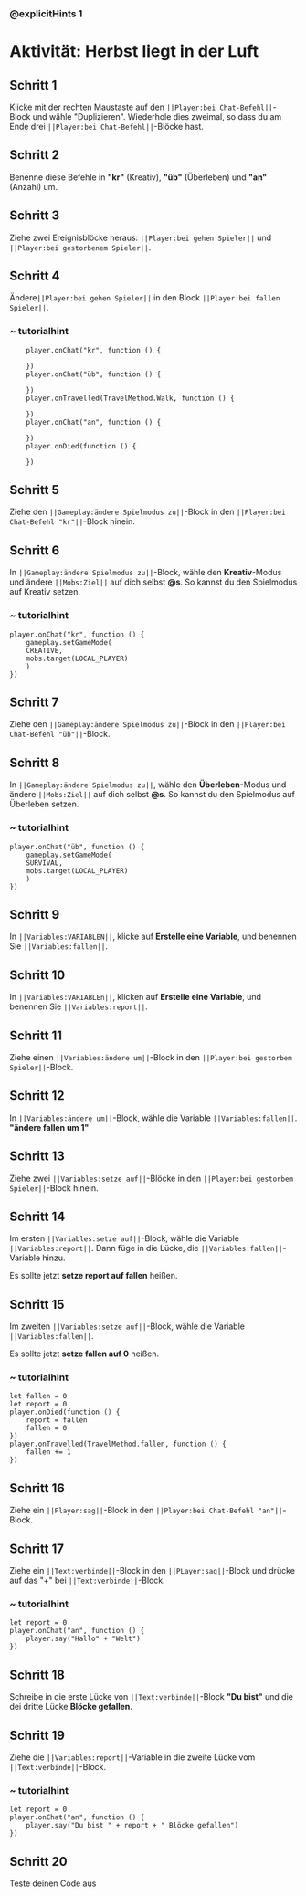 ### @explicitHints 1
# Aktivität: Herbst liegt in der Luft

## Schritt 1
Klicke mit der rechten Maustaste auf den ``||Player:bei Chat-Befehl||``-Block und wähle "Duplizieren". Wiederhole dies zweimal, so dass du am Ende drei ``||Player:bei Chat-Befehl||``-Blöcke hast.

## Schritt 2
Benenne diese Befehle in **"kr"** (Kreativ), **"üb"** (Überleben) und **"an"** (Anzahl) um.

## Schritt 3
Ziehe zwei Ereignisblöcke heraus: ``||Player:bei gehen Spieler||`` und ``||Player:bei gestorbenem Spieler||``.

## Schritt 4
Ändere``||Player:bei gehen Spieler||`` in den Block ``||Player:bei fallen Spieler||``.

### ~ tutorialhint
``` blocks
    player.onChat("kr", function () {

    })
    player.onChat("üb", function () {

    })
    player.onTravelled(TravelMethod.Walk, function () {

    })
    player.onChat("an", function () {

    })
    player.onDied(function () {

    })
``` 
 
## Schritt 5
Ziehe den ``||Gameplay:ändere Spielmodus zu||``-Block in den ``||Player:bei Chat-Befehl "kr"||``-Block hinein.

## Schritt 6
In ``||Gameplay:ändere Spielmodus zu||``-Block, wähle den **Kreativ**-Modus und ändere ``||Mobs:Ziel||`` auf dich selbst **@s**. So kannst du den Spielmodus auf Kreativ setzen.

### ~ tutorialhint
``` blocks
player.onChat("kr", function () {
    gameplay.setGameMode(
    CREATIVE,
    mobs.target(LOCAL_PLAYER)
    )
})
```

## Schritt 7
Ziehe den ``||Gameplay:ändere Spielmodus zu||``-Block in den ``||Player:bei Chat-Befehl "üb"||``-Block.

## Schritt 8
In ``||Gameplay:ändere Spielmodus zu||``, wähle den **Überleben**-Modus und ändere ``||Mobs:Ziel||`` auf dich selbst **@s**. So kannst du den Spielmodus auf Überleben setzen.

### ~ tutorialhint
``` blocks
player.onChat("üb", function () {
    gameplay.setGameMode(
    SURVIVAL,
    mobs.target(LOCAL_PLAYER)
    )
})
```

## Schritt 9
In ``||Variables:VARIABLEN||``, klicke auf **Erstelle eine Variable**, und benennen Sie ``||Variables:fallen||``.

## Schritt 10
In ``||Variables:VARIABLEn||``, klicken auf **Erstelle eine Variable**, und benennen Sie ``||Variables:report||``.

## Schritt 11
Ziehe einen ``||Variables:ändere um||``-Block in den ``||Player:bei gestorbem Spieler||``-Block.

## Schritt 12
In ``||Variables:ändere um||``-Block, wähle die Variable ``||Variables:fallen||``. **"ändere fallen um 1"**

## Schritt 13
Ziehe zwei ``||Variables:setze auf||``-Blöcke in den ``||Player:bei gestorbem Spieler||``-Block hinein.

## Schritt 14
Im ersten ``||Variables:setze auf||``-Block, wähle die Variable ``||Variables:report||``. Dann füge in die Lücke, die ``||Variables:fallen||``-Variable hinzu.

Es sollte jetzt **setze report auf fallen** heißen. 

## Schritt 15
Im zweiten ``||Variables:setze auf||``-Block, wähle die Variable ``||Variables:fallen||``. 

Es sollte jetzt **setze fallen auf 0** heißen. 

### ~ tutorialhint
``` blocks
let fallen = 0
let report = 0
player.onDied(function () {
    report = fallen
    fallen = 0
})
player.onTravelled(TravelMethod.fallen, function () {
    fallen += 1
})
```

## Schritt 16
Ziehe ein ``||Player:sag||``-Block in den ``||Player:bei Chat-Befehl "an"||``-Block.

## Schritt 17
Ziehe ein ``||Text:verbinde||``-Block in den ``||PLayer:sag||``-Block und drücke auf das "+" bei ``||Text:verbinde||``-Block.

### ~ tutorialhint
``` blocks
let report = 0
player.onChat("an", function () {
    player.say("Hallo" + "Welt")
})
```

## Schritt 18
Schreibe in die erste Lücke von ``||Text:verbinde||``-Block **"Du bist"** und die dei dritte Lücke **Blöcke gefallen**.

## Schritt 19
Ziehe die ``||Variables:report||``-Variable in die zweite Lücke vom ``||Text:verbinde||``-Block.

### ~ tutorialhint
```blocks
let report = 0
player.onChat("an", function () {
    player.say("Du bist " + report + " Blöcke gefallen")
})
```
## Schritt 20
Teste deinen Code aus

